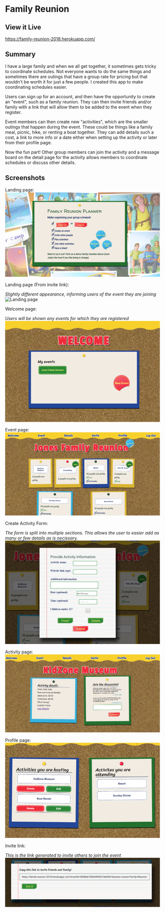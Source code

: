 # Family Reunion

## View it Live
https://family-reunion-2018.herokuapp.com/

## Summary
I have a large family and when we all get together, it sometimes gets tricky to coordinate schedules. Not everyone wants to do the same things and sometimes there are outings that have a group rate for pricing but that wouldn't be worth it for just a few people. I created this app to make coordinating schedules easier.

Users can sign up for an account, and then have the opportunity to create an "event", such as a family reunion. They can then invite friends and/or family with a link that will allow them to be added to the event when they register. 

Event members can then create new "activities", which are the smaller outings that happen during the event. These could be things like a family meal, picnic, hike, or renting a boat together. They can add details such a cost, a link to more info or a date either when setting up the activity or later from their profile page. 

Now the fun part! Other group members can join the activity and a message board on the detail page for the activity allows members to coordinate schedules or discuss other details.

## Screenshots

Landing page:
![Landing page](/public/images/screenshots/landing-page.PNG)

Landing page (From invite link):

*Slightly different appearance, informing users of the event they are joining*
![Landing page](pubic/images/screenshots/invite-landing-page.PNG)

Welcome page:

*Users will be shown any events for which they are registered*
![Welcome page](public/images/screenshots/welcome-page.PNG)

Event page:
![Event page](public/images/screenshots/event-page.PNG)

Create Activity Form:

*The form is split into multiple sections. This allows the user to easier add as many or few details as is necissary.*
![Activity form](public/images/screenshots/new-activity.PNG)

Activity page:
![Activity page](public/images/screenshots/activity-page.PNG)

Profile page:
![Profile page](public/images/screenshots/profile-page.PNG)

Invite link:

*This is the link generated to invite others to join the event*
![Invite link](public/images/screenshots/invite-link.PNG)
